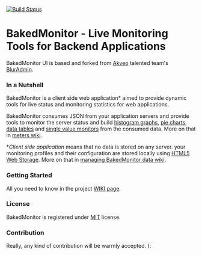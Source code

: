 [![Build Status](https://api.travis-ci.org/avivcarmis/baked-monitor.svg?branch=master)](https://api.travis-ci.org/avivcarmis/baked-monitor.svg?branch=master)

# BakedMonitor - Live Monitoring Tools for Backend Applications
BakedMonitor UI is based and forked from [Akveo](https://github.com/akveo "Akveo") talented team's [BlurAdmin](https://github.com/akveo/blur-admin "BlurAdmin").

### In a Nutshell
BakedMonitor is a client side web application\* aimed to provide dynamic tools for live status and monitoring statistics for web applications.

BakedMonitor consumes JSON from your application servers and provide tools to monitor the server status and build [histogram graphs](https://github.com/avivcarmis/baked-monitor/wiki#histogram-graph "histogram graphs"), [pie charts](https://github.com/avivcarmis/baked-monitor/wiki#pie-chart "pie charts"), [data tables](https://github.com/avivcarmis/baked-monitor/wiki#data-table "data tables") and [single value monitors](https://github.com/avivcarmis/baked-monitor/wiki#single-value-monitor "single value monitors") from the consumed data.
More on that in [meters wiki](https://github.com/avivcarmis/baked-monitor/wiki#meters "meters wiki").

\**Client side application* means that no data is stored on any server. your monitoring profiles and their configuration are stored locally using [HTML5 Web Storage](https://www.google.co.il/url?sa=t&rct=j&q=&esrc=s&source=web&cd=1&cad=rja&uact=8&ved=0ahUKEwiJh7rLsKzUAhVB1RoKHRIXDWMQFggmMAA&url=https%3A%2F%2Fwww.w3schools.com%2Fhtml%2Fhtml5_webstorage.asp&usg=AFQjCNEZkSNg7SD0ortJ3k-9y2RmD82lHA&sig2=OKk-0DLJKAXH0Vm6eqlrYA "HTML5 Web Storage").
More on that in [managing BakedMonitor data wiki](https://github.com/avivcarmis/baked-monitor/wiki#managing-bakedmonitor-data "managing BakedMonitor data wiki").

### Getting Started
All you need to know in the project [WIKI page](https://github.com/avivcarmis/baked-monitor/wiki "WIKI page").

### License
BakedMonitor is registered under <a href=/LICENSE.txt target="_blank">MIT</a> license.

### Contribution
Really, any kind of contribution will be warmly accepted. (: